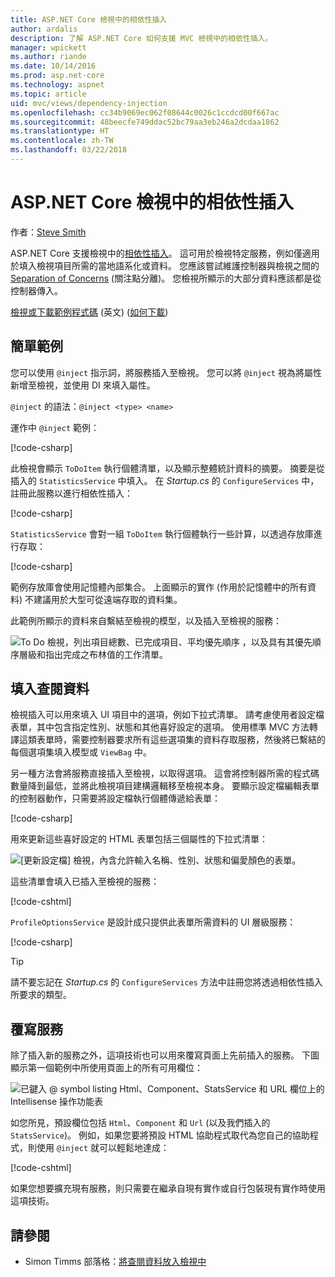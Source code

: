 ```yaml
---
title: ASP.NET Core 檢視中的相依性插入
author: ardalis
description: 了解 ASP.NET Core 如何支援 MVC 檢視中的相依性插入。
manager: wpickett
ms.author: riande
ms.date: 10/14/2016
ms.prod: asp.net-core
ms.technology: aspnet
ms.topic: article
uid: mvc/views/dependency-injection
ms.openlocfilehash: cc34b9069ec062f08644c0026c1ccdcd00f667ac
ms.sourcegitcommit: 48beecfe749ddac52bc79aa3eb246a2dcdaa1862
ms.translationtype: HT
ms.contentlocale: zh-TW
ms.lasthandoff: 03/22/2018
---
```

# <a name="dependency-injection-into-views-in-aspnet-core"></a>ASP.NET Core 檢視中的相依性插入

作者：[Steve Smith](https://ardalis.com/)

ASP.NET Core 支援檢視中的[相依性插入](xref:fundamentals/dependency-injection)。 這可用於檢視特定服務，例如僅適用於填入檢視項目所需的當地語系化或資料。 您應該嘗試維護控制器與檢視之間的 [Separation of Concerns](http://deviq.com/separation-of-concerns/) (關注點分離)。 您檢視所顯示的大部分資料應該都是從控制器傳入。

[檢視或下載範例程式碼](https://github.com/aspnet/Docs/tree/master/aspnetcore/mvc/views/dependency-injection/sample) \(英文\) ([如何下載](xref:tutorials/index#how-to-download-a-sample))

## <a name="a-simple-example"></a>簡單範例

您可以使用 `@inject` 指示詞，將服務插入至檢視。 您可以將 `@inject` 視為將屬性新增至檢視，並使用 DI 來填入屬性。

`@inject` 的語法：`@inject <type> <name>`

運作中 `@inject` 範例：

[!code-csharp[](../../mvc/views/dependency-injection/sample/src/ViewInjectSample/Views/ToDo/Index.cshtml?highlight=4,5,15,16,17)]

此檢視會顯示 `ToDoItem` 執行個體清單，以及顯示整體統計資料的摘要。 摘要是從插入的 `StatisticsService` 中填入。 在 *Startup.cs* 的 `ConfigureServices` 中，註冊此服務以進行相依性插入：

[!code-csharp[](../../mvc/views/dependency-injection/sample/src/ViewInjectSample/Startup.cs?highlight=6,7&range=15-22)]

`StatisticsService` 會對一組 `ToDoItem` 執行個體執行一些計算，以透過存放庫進行存取：

[!code-csharp[](../../mvc/views/dependency-injection/sample/src/ViewInjectSample/Model/Services/StatisticsService.cs?highlight=15,20,25)]

範例存放庫會使用記憶體內部集合。 上面顯示的實作 (作用於記憶體中的所有資料) 不建議用於大型可從遠端存取的資料集。

此範例所顯示的資料來自繫結至檢視的模型，以及插入至檢視的服務：

![To Do 檢視，列出項目總數、已完成項目、平均優先順序 ，以及具有其優先順序層級和指出完成之布林值的工作清單。](dependency-injection/_static/screenshot.png)

## <a name="populating-lookup-data"></a>填入查閱資料

檢視插入可以用來填入 UI 項目中的選項，例如下拉式清單。 請考慮使用者設定檔表單，其中包含指定性別、狀態和其他喜好設定的選項。 使用標準 MVC 方法轉譯這類表單時，需要控制器要求所有這些選項集的資料存取服務，然後將已繫結的每個選項集填入模型或 `ViewBag` 中。

另一種方法會將服務直接插入至檢視，以取得選項。 這會將控制器所需的程式碼數量降到最低，並將此檢視項目建構邏輯移至檢視本身。 要顯示設定檔編輯表單的控制器動作，只需要將設定檔執行個體傳遞給表單：

[!code-csharp[](../../mvc/views/dependency-injection/sample/src/ViewInjectSample/Controllers/ProfileController.cs?highlight=9,19)]

用來更新這些喜好設定的 HTML 表單包括三個屬性的下拉式清單：

![[更新設定檔] 檢視，內含允許輸入名稱、性別、狀態和偏愛顏色的表單。](dependency-injection/_static/updateprofile.png)

這些清單會填入已插入至檢視的服務：

[!code-cshtml[](../../mvc/views/dependency-injection/sample/src/ViewInjectSample/Views/Profile/Index.cshtml?highlight=4,16,17,21,22,26,27)]

`ProfileOptionsService` 是設計成只提供此表單所需資料的 UI 層級服務：

[!code-csharp[](../../mvc/views/dependency-injection/sample/src/ViewInjectSample/Model/Services/ProfileOptionsService.cs?highlight=7,13,24)]

>[!TIP]
> 請不要忘記在 *Startup.cs* 的 `ConfigureServices` 方法中註冊您將透過相依性插入所要求的類型。

## <a name="overriding-services"></a>覆寫服務

除了插入新的服務之外，這項技術也可以用來覆寫頁面上先前插入的服務。 下圖顯示第一個範例中所使用頁面上的所有可用欄位：

![已鍵入 @ symbol listing Html、Component、StatsService 和 URL 欄位上的 Intellisense 操作功能表](dependency-injection/_static/razor-fields.png)

如您所見，預設欄位包括 `Html`、`Component` 和 `Url` (以及我們插入的 `StatsService`)。 例如，如果您要將預設 HTML 協助程式取代為您自己的協助程式，則使用 `@inject` 就可以輕鬆地達成：

[!code-cshtml[](../../mvc/views/dependency-injection/sample/src/ViewInjectSample/Views/Helper/Index.cshtml?highlight=3,11)]

如果您想要擴充現有服務，則只需要在繼承自現有實作或自行包裝現有實作時使用這項技術。

## <a name="see-also"></a>請參閱

* Simon Timms 部落格：[將查閱資料放入檢視中](http://blog.simontimms.com/2015/06/09/getting-lookup-data-into-you-view/)
